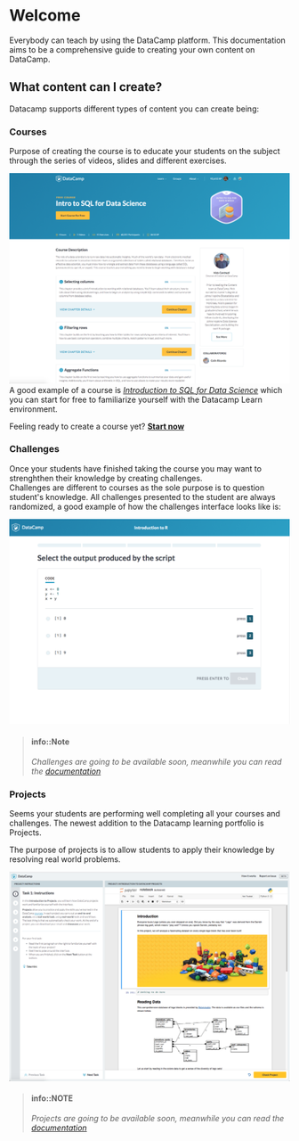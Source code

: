 # Welcome

Everybody can teach by using the DataCamp platform. This documentation aims to be a comprehensive guide to creating your own content on DataCamp.

## What content can I create?

Datacamp supports different types of content you can create being:

### Courses
Purpose of creating the course is to educate your students on the subject through the series of videos, slides and different exercises.  

[![Start a course](images/courses/introduction-to-sql-for-data-science.png)](https://www.datacamp.com/courses/intro-to-sql-for-data-science)
A good example of a course is [_Introduction to SQL for Data Science_](https://www.datacamp.com/courses/intro-to-sql-for-data-science) which you can start for free to familiarize yourself with the Datacamp Learn environment.

Feeling ready to create a course yet? __[Start now](courses/README.md)__

### Challenges
Once your students have finished taking the course you may want to strenghthen their knowledge by creating challenges.  
Challenges are different to courses as the sole purpose is to question student's knowledge. All challenges presented to the student are always randomized, a good example of how the challenges interface looks like is:

![Introduction to R challenges](images/challenges/challenges-screen.png)

> #### info::Note
> _Challenges are going to be available soon, meanwhile you can read the [documentation](challenges/README.md)_

### Projects
Seems your students are performing well completing all your courses and challenges. The newest addition to the Datacamp learning portfolio is Projects.

The purpose of projects is to allow students to apply their knowledge by resolving real world problems.

![Start a project](images/projects/projects-screen.png)

> #### info::NOTE
> _Projects are going to be available soon, meanwhile you can read the [documentation](projects/README.md)_
